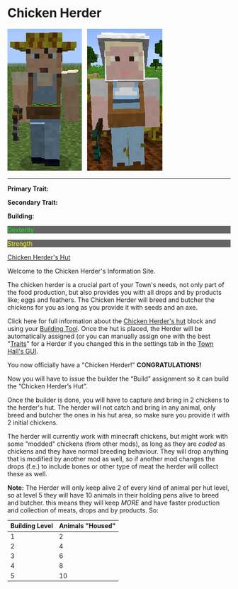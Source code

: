 # Chicken Herder

<div class="infobox box text-center">
<img src="../../assets/images/workers/Farmer_M.png" alt="Chicken Herder Male" />&nbsp;&nbsp;&nbsp;<img src="../../assets/images/workers/Farmer_F.png" alt="Chicken Herder Female" />
<hr />
  <div class="row section-text text-left">
    <div class="col">
      <p><strong>Primary Trait:</strong></p>
      <p><strong>Secondary Trait:</strong></p>
      <p><strong>Building:</strong></p>
    </div>
    <div class="col">
      <p style="background-color:rgb(100, 100, 100); color:rgb(0, 255, 0);">Dexterity</p>
      <p style="background-color:rgb(100, 100, 100); color:rgb(255, 255, 0);">Strength</p>
      <p><a href="../buildings/chickenherder">Chicken Herder's Hut</a></p>
    </div>
  </div>
</div>

Welcome to the Chicken Herder's Information Site.

The chicken herder is a crucial part of your Town's needs, not only part of the food production, but also provides you with all drops and by products like; eggs and feathers. The Chicken Herder will breed and butcher the chickens for you as long as you provide it with seeds and an axe.

Click here for full information about the [Chicken Herder's hut](../../source/buildings/chickenherder) block and using your [Building Tool](../../source/tutorials/building_tool). Once the hut is placed, the Herder will be automatically assigned (or you can manually assign one with the best  "[Traits](../../source/tutorials/worker_info)" for a Herder if you changed this in the settings tab in the [Town Hall's GUI](../../source/buildings/townhall).

You now officially have a "Chicken Herder!" **CONGRATULATIONS!**

Now you will have to issue the builder the “Build” assignment so it can build the “Chicken Herder’s Hut”.

Once the builder is done, you will have to capture and bring in 2 chickens to the herder's hut. The herder will not catch and bring in any animal, only breed and butcher the ones in his hut area, so make sure you provide it with 2 initial chickens.

The herder will currently work with minecraft chickens, but might work with some "modded" chickens (from other mods), as long as they are *coded* as chickens and they have normal breeding behaviour. They will drop anything that is modified by another mod as well, so if another mod changes the drops (f.e.) to include bones or other type of meat the herder will collect these as well.

**Note:** The Herder will only keep alive 2 of every kind of animal per hut level, so at level 5 they will have 10 animals in their holding pens alive to breed and butcher. this means they will keep *MORE* and have faster production and collection of meats, drops and by products. So:


| Building Level | Animals "Housed" |
| ----- | ----- |
| 1 | 2 |
| 2 | 4 |
| 3 | 6 |
| 4 | 8 |
| 5 | 10 |

<br>
